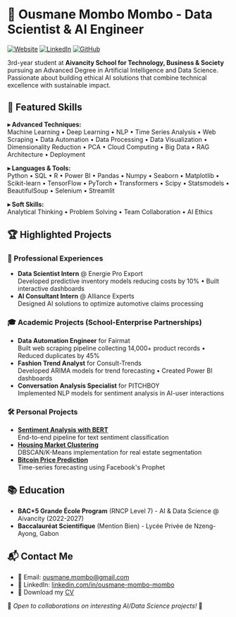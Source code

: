 # 🚀 Ousmane Mombo Mombo - Data Scientist & AI Engineer

[![Website](https://img.shields.io/badge/website-visit-blue)](https://ousmanemombomombo.github.io)
[![LinkedIn](https://img.shields.io/badge/LinkedIn-connect-blue)](https://www.linkedin.com/in/ousmane-mombo-mombo/)
[![GitHub](https://img.shields.io/badge/GitHub-follow-lightgrey)](https://github.com/OusmaneMomboMombo)

3rd-year student at **Aivancity School for Technology, Business & Society** pursuing an Advanced Degree in Artificial Intelligence and Data Science. Passionate about building ethical AI solutions that combine technical excellence with sustainable impact.


## 🌟 Featured Skills
**▸ Advanced Techniques:**  
Machine Learning • Deep Learning • NLP • Time Series Analysis • Web Scraping • Data Automation • Data Processing • Data Visualization • Dimensionality Reduction • PCA • Cloud Computing • Big Data • RAG Architecture • Deployment

**▸ Languages & Tools:**  
Python • SQL • R • Power BI • Pandas • Numpy • Seaborn • Matplotlib • Scikit-learn • TensorFlow • PyTorch • Transformers • Scipy • Statsmodels • BeautifulSoup • Selenium • Streamlit

**▸ Soft Skills:**  
Analytical Thinking • Problem Solving • Team Collaboration • AI Ethics

## 🏆 Highlighted Projects

### 💼 Professional Experiences
- **Data Scientist Intern** @ Energie Pro Export  
  Developed predictive inventory models reducing costs by 10% • Built interactive dashboards
- **AI Consultant Intern** @ Alliance Experts  
  Designed AI solutions to optimize automotive claims processing

### 🎓 Academic Projects (School-Enterprise Partnerships)
- **Data Automation Engineer** for Fairmat  
  Built web scraping pipeline collecting 14,000+ product records • Reduced duplicates by 45%
- **Fashion Trend Analyst** for Consult-Trends  
  Developed ARIMA models for trend forecasting • Created Power BI dashboards
- **Conversation Analysis Specialist** for PITCHBOY  
  Implemented NLP models for sentiment analysis in AI-user interactions

### 🛠️ Personal Projects
- **[Sentiment Analysis with BERT](https://github.com/OusmaneMomboMombo/sentiment-analysis-bert)**  
  End-to-end pipeline for text sentiment classification
- **[Housing Market Clustering](https://github.com/OusmaneMomboMombo/housing-cluster-analysis)**  
  DBSCAN/K-Means implementation for real estate segmentation
- **[Bitcoin Price Prediction](https://github.com/OusmaneMomboMombo/prophet-bitcoin-analysis)**  
  Time-series forecasting using Facebook's Prophet

## 📚 Education
- **BAC+5 Grande École Program** (RNCP Level 7) - AI & Data Science @ Aivancity (2022-2027)
- **Baccalauréat Scientifique** (Mention Bien) - Lycée Privée de Nzeng-Ayong, Gabon

## 📬 Contact Me
- 📧 Email: ousmane.mombo@gmail.com
- 💼 LinkedIn: [linkedin.com/in/ousmane-mombo-mombo](https://www.linkedin.com/in/ousmane-mombo-mombo/)
- 📁 Download my [CV](CV_Alternance_Ousmane_MOMBO_MOMBO_Data_Scientist_v2.0.pdf)

🌟 *Open to collaborations on interesting AI/Data Science projects!* 🌟
